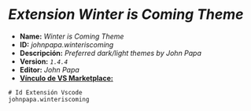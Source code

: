 <!-- Autor: Daniel Benjamin Perez Morales -->
<!-- GitHub: https://github.com/D4nitrix13 -->
<!-- GitLab: https://gitlab.com/D4nitrix13 -->
<!-- Correo electrónico: danielperezdev@proton.me -->

# ***Extension Winter is Coming Theme***

- **Name:** *Winter is Coming Theme*
- **ID:** *johnpapa.winteriscoming*
- **Descripción:** *Preferred dark/light themes by John Papa*
- **Version:** *`1.4.4`*
- **Editor:** *John Papa*
- **[Vínculo de VS Marketplace:](https://marketplace.visualstudio.com/items?itemName=johnpapa.winteriscoming "https://marketplace.visualstudio.com/items?itemName=johnpapa.winteriscoming")**

```plaintext
# Id Extensión Vscode
johnpapa.winteriscoming
```
